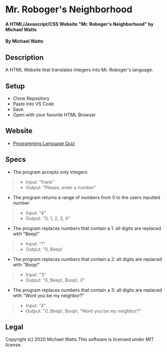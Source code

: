 # Mr. Roboger's Neighborhood

#### A HTML/Javascript/CSS Website "Mr. Roboger's Neighborhood" by Michael Watts

#### By Michael Watts

## Description

A  HTML Website that translates integers into Mr. Roboger's language.

## Setup

* Clone Repository
* Paste into VS Code
* Save
* Open with your favorite HTML Browser

## Website
* [Programming Language Quiz](http://wattsjmichael.github.io/Programming-Language)

## Specs
* The program accepts only integers
>* Input: "frank"
>* Output: "Please, enter a number"

* The program returns a range of numbers from 0 to the users inputted number
>* Input: "4"
>* Output: "0, 1, 2, 3, 4"

* The program replaces numbers that contain a 1: all digits are replaced wtih "Beep!"
>* Input: "1"
>* Output: "0, Beep!

* The program replaces numbers that contain a 2: all digits are replaced wtih "Boop!"
>* Input: "3"
>* Output: "0, Beep!, Boop!, 3"

* The program replaces numbers that contain a 3: all digits are replaced wtih "Wont you be my neighbor?"
>* Input: "4"
>* Output: "0, Beep!, Boop!, "Wont you be my neighbor?"




## Legal
Copyright (c) 2020 Michael Watts
This software is licensed under MIT license.
